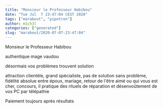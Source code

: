 ```yaml
---
title: "Monsieur le Professeur Habibou"
date: "Tue Jul  7 23:47:04 CEST 2020"
tags: ["marabout", "pipotron"]
author: m1ch3l
categories: ["generated"]
slug: "marabout/2020-07-07-23:47:04"
---
```


Monsieur le Professeur Habibou

authentique mage vaudou

désormais vos problèmes trouvent solution

attraction clientèle, grand spécialiste, pas de solution sans problème, fidélité absolue entre époux, mariage, retour de l'être aimé ou qui vous est cher, concours, il pratique des rituels de réparation et désenvoûtement de vos PC par télépathie

Paiement toujours après résultats
